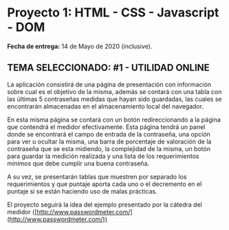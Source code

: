# Proyecto 1:  HTML - CSS - Javascript - DOM

**Fecha de entrega:** 14 de Mayo de 2020 (inclusive).

## **TEMA SELECCIONADO: #1 - UTILIDAD ONLINE**

La aplicación consistirá de una página de presentación con información sobre cual es el objetivo de la misma, además se contará con una tabla con las últimas 5 contraseñas medidas que hayan sido guardadas, las cuales se encontrarán almacenadas en el almacenamiento local del navegador.

En esta misma página se contará con un botón redireccionando a la página que contendrá el medidor efectivamente. Esta página tendrá un panel donde se encontrará el campo de entrada de la contraseña, una opción para ver u ocultar la misma, una barra de porcentaje de valoración de la contraseña que se esta midiendo, la complejidad de la misma, un botón para guardar la medición realizada y una lista de los requerimientos mínimos que debe cumplir una buena contraseña.

A su vez, se presentarán tablas que muestren por separado los requerimientos y que puntaje aporta cada uno o el decremento en el puntaje si se están haciendo uso de malas prácticas.

El proyecto seguirá la idea del ejemplo presentado por la cátedra del medidor ([http://www.passwordmeter.com/](http://www.passwordmeter.com/))
